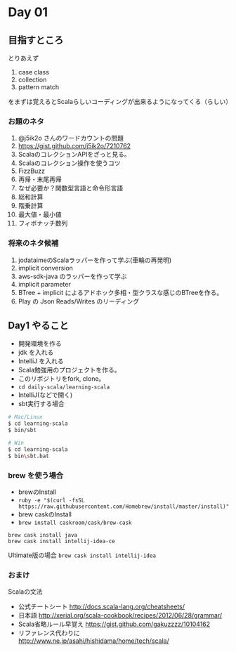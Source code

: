 # Day 01

## 目指すところ

とりあえず

1. case class
2. collection
3. pattern match

をまずは覚えるとScalaらしいコーディングが出来るようになってくる（らしい）

### お題のネタ

1. @j5ik2o さんのワードカウントの問題
 1. https://gist.github.com/j5ik2o/7210762
 1. ScalaのコレクションAPIをざっと見る。
 1. Scalaのコレクション操作を使うコツ
 1. FizzBuzz
1. 再帰・末尾再帰
 1. なぜ必要か？関数型言語と命令形言語
 1. 総和計算
 1. 階乗計算
 1. 最大値・最小値
 1. フィボナッチ数列

### 将来のネタ候補

1. jodataimeのScalaラッパーを作って学ぶ(車輪の再発明)
 1. implicit conversion
1. aws-sdk-java のラッパーを作って学ぶ
 1. implicit parameter
1. BTree + implicit によるアドホック多相・型クラスな感じのBTreeを作る。
1. Play の Json Reads/Writes のリーディング

## Day1 やること

- 開発環境を作る
 - jdk を入れる
 - IntelliJ を入れる
- Scala勉強用のプロジェクトを作る。
 - このリポジトリをfork, clone。
 - `cd daily-scala/learning-scala`
- IntelliJ(などで開く)
 - sbt実行する場合
```bash
# Mac/Linux
$ cd learning-scala
$ bin/sbt

# Win
$ cd learning-scala
$ bin\sbt.bat
``` 

 
### brew を使う場合

- brewのInstall
 - `ruby -e "$(curl -fsSL https://raw.githubusercontent.com/Homebrew/install/master/install)"` 
- brew caskのInstall
 - `brew install caskroom/cask/brew-cask`

```
brew cask install java
brew cask install intellij-idea-ce
```

Ultimate版の場合
`brew cask install intellij-idea`

### おまけ

Scalaの文法
- 公式チートシート http://docs.scala-lang.org/cheatsheets/
- 日本語 http://xerial.org/scala-cookbook/recipes/2012/06/28/grammar/
- Scala省略ルール早覚え https://gist.github.com/gakuzzzz/10104162
- リファレンス代わりに http://www.ne.jp/asahi/hishidama/home/tech/scala/
